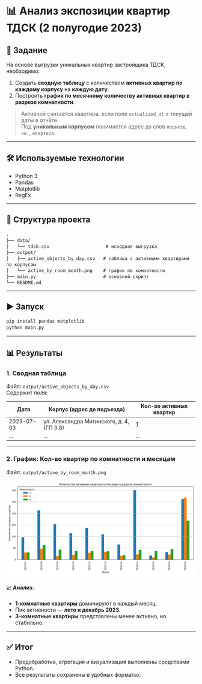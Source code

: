 # 📊 Анализ экспозиции квартир ТДСК (2 полугодие 2023)

## 📌 Задание

На основе выгрузки уникальных квартир застройщика ТДСК, необходимо:

1. Создать **сводную таблицу** с количеством **активных квартир по каждому корпусу** на **каждую дату**.
2. Построить **график по месячному количеству активных квартир в разрезе комнатности**.

> Активной считается квартира, если поле `actualized_at` ≥ текущей даты в отчёте.  
> Под **уникальным корпусом** понимается адрес до слов `подъезд`, `кв.`, `квартира`.

---

## 🛠 Используемые технологии

- Python 3
- Pandas
- Matplotlib
- RegEx

---

## 📁 Структура проекта

```
.
├── data/
│   └── tdsk.csv                     # исходная выгрузка
├── output/
│   ├── active_objects_by_day.csv   # таблица с активными квартирами по корпусам
│   └── active_by_room_month.png    # график по комнатности
├── main.py                         # основной скрипт
└── README.md
```

---

## ▶️ Запуск

```bash
pip install pandas matplotlib
python main.py
```

---

## 📊 Результаты

### 1. Сводная таблица

Файл: `output/active_objects_by_day.csv`  
Содержит поля:

| Дата       | Корпус (адрес до подъезда)                     | Кол-во активных квартир |
|------------|------------------------------------------------|-------------------------|
| 2023-07-03 | ул. Александра Митинского, д. 4, (ГП 3.8)      | 1                       |
| ...        | ...                                            | ...                     |

---

### 2. График: Кол-во квартир по комнатности и месяцам

Файл: `output/active_by_room_month.png`

![Пример графика](output/active_by_room_month.png)

#### 📈 Анализ:
- **1-комнатные квартиры** доминируют в каждый месяц.
- Пик активности — **лето и декабрь 2023**.
- **3-комнатные квартиры** представлены менее активно, но стабильно.

---

## ✅ Итог

- Предобработка, агрегация и визуализация выполнены средствами Python.
- Все результаты сохранены в удобных форматах.